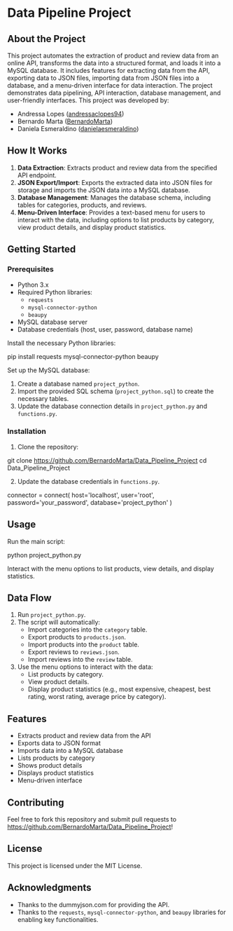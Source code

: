 # Data Pipeline Project

## About the Project

This project automates the extraction of product and review data from an online API, transforms the data into a structured format, and loads it into a MySQL database. It includes features for extracting data from the API, exporting data to JSON files, importing data from JSON files into a database, and a menu-driven interface for data interaction. The project demonstrates data pipelining, API interaction, database management, and user-friendly interfaces.
This project was developed by:
* Andressa Lopes ([andressaclopes94](https://github.com/andressaclopes94))
* Bernardo Marta ([BernardoMarta](https://github.com/BernardoMarta))
* Daniela Esmeraldino ([danielaesmeraldino](https://github.com/danielaesmeraldino))

## How It Works

1.  **Data Extraction**: Extracts product and review data from the specified API endpoint.
2.  **JSON Export/Import**: Exports the extracted data into JSON files for storage and imports the JSON data into a MySQL database.
3.  **Database Management**: Manages the database schema, including tables for categories, products, and reviews.
4.  **Menu-Driven Interface**: Provides a text-based menu for users to interact with the data, including options to list products by category, view product details, and display product statistics.

## Getting Started

### Prerequisites

*   Python 3.x
*   Required Python libraries:
    *   `requests`
    *   `mysql-connector-python`
    *   `beaupy`
*   MySQL database server
*   Database credentials (host, user, password, database name)

Install the necessary Python libraries:

pip install requests mysql-connector-python beaupy

Set up the MySQL database:

1.  Create a database named `project_python`.
2.  Import the provided SQL schema (`project_python.sql`) to create the necessary tables.
3.  Update the database connection details in `project_python.py` and `functions.py`.

### Installation

1.  Clone the repository:

git clone https://github.com/BernardoMarta/Data_Pipeline_Project
cd Data_Pipeline_Project

2. Update the database credentials in `functions.py`.

connector = connect(
host='localhost',
user='root',
password='your_password',
database='project_python'
)

## Usage

Run the main script:

python project_python.py

Interact with the menu options to list products, view details, and display statistics.

## Data Flow

1.  Run `project_python.py`.
2.  The script will automatically:
    *   Import categories into the `category` table.
    *   Export products to `products.json`.
    *   Import products into the `product` table.
    *   Export reviews to `reviews.json`.
    *   Import reviews into the `review` table.
3.  Use the menu options to interact with the data:
    *   List products by category.
    *   View product details.
    *   Display product statistics (e.g., most expensive, cheapest, best rating, worst rating, average price by category).

## Features

*   Extracts product and review data from the API
*   Exports data to JSON format
*   Imports data into a MySQL database
*   Lists products by category
*   Shows product details
*   Displays product statistics
*   Menu-driven interface

## Contributing

Feel free to fork this repository and submit pull requests to <https://github.com/BernardoMarta/Data_Pipeline_Project>!

## License

This project is licensed under the MIT License.

## Acknowledgments

*   Thanks to the dummyjson.com for providing the API.
*   Thanks to the `requests`, `mysql-connector-python`, and `beaupy` libraries for enabling key functionalities.
